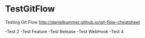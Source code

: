 # TestGitFlow
Testing Git Flow http://danielkummer.github.io/git-flow-cheatsheet

-Test 2
-Test Feature
-Test Release
-Test WebHook
-Test 4
